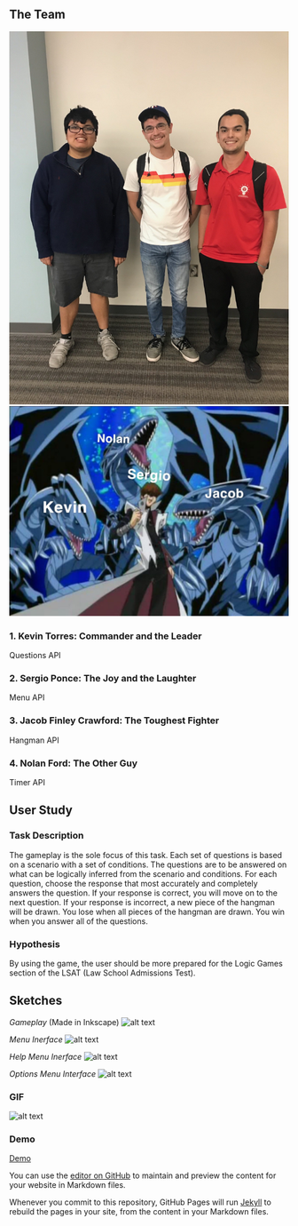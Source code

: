 ## The Team
![alt text](https://raw.githubusercontent.com/SapphireLion/p1.21/master/GroupPhoto.JPG)
![alt text](https://raw.githubusercontent.com/SapphireLion/p1.21/master/GroupPhotoBlueEyes.jpg)

### 1. Kevin Torres: Commander and the Leader
Questions API
### 2. Sergio Ponce: The Joy and the Laughter
Menu API
### 3. Jacob Finley Crawford: The Toughest Fighter
Hangman API
### 4. Nolan Ford: The Other Guy
Timer API

## User Study

### Task Description
The gameplay is the sole focus of this task. Each set of questions is based on a scenario with a set of conditions. The questions are to be answered on what can be logically inferred from the scenario and conditions. For each question, choose the response that most accurately and completely answers the question. If your response is correct, you will move on to the next question. If your response is incorrect, a new piece of the hangman will be drawn. You lose when all pieces of the hangman are drawn. You win when you answer all of the questions.

### Hypothesis
By using the game, the user should be more prepared for the Logic Games section of the LSAT (Law School Admissions Test).

## Sketches


_Gameplay_ (Made in Inkscape)
![alt text](https://raw.githubusercontent.com/SapphireLion/p2.19/master/gameplaySketch.png)

_Menu Inerface_
![alt text](https://raw.githubusercontent.com/SapphireLion/p2.19/master/menuSketch.jpg)

_Help Menu Inerface_
![alt text](https://raw.githubusercontent.com/SapphireLion/p2.19/master/helpMenu.jpg)

_Options Menu Interface_
![alt text](https://raw.githubusercontent.com/SapphireLion/p2.19/master/optionsMenu.jpg)

### GIF
![alt text](https://raw.githubusercontent.com/SapphireLion/p2.19/master/p2.19Final.gif)

### Demo
[Demo](https://sapphirelion.github.io/)

You can use the [editor on GitHub](https://github.com/SapphireLion/p1.21/edit/master/index.md) to maintain and preview the content for your website in Markdown files.

Whenever you commit to this repository, GitHub Pages will run [Jekyll](https://jekyllrb.com/) to rebuild the pages in your site, from the content in your Markdown files.

